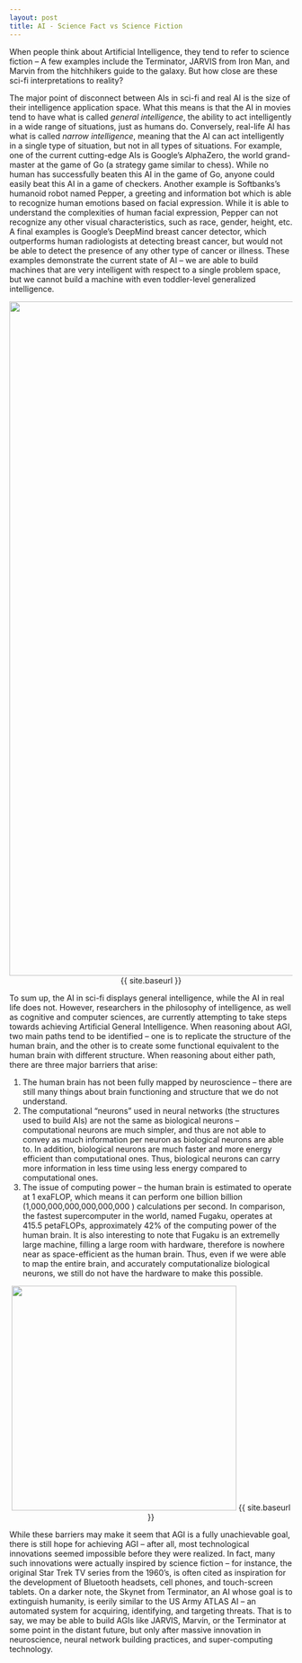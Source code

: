 ```yaml
---
layout: post
title: AI - Science Fact vs Science Fiction
---
```


When people think about Artificial Intelligence, they tend to refer to science fiction – A few examples include the Terminator, JARVIS from Iron Man,  and Marvin from the hitchhikers guide to the galaxy. But how close are these sci-fi interpretations to reality?

The major point of disconnect between AIs in sci-fi and real AI is the size of their intelligence application space. What this means is that the AI in movies tend to have what is called *general intelligence*, the ability to act intelligently in a wide range of situations, just as humans do.  Conversely, real-life AI has what is called *narrow intelligence*, meaning that the AI can act intelligently in a single type of situation, but not in all types of situations. For example, one of the current cutting-edge AIs is Google’s AlphaZero, the world grand-master at the game of Go (a strategy game similar to chess). While no human has successfully beaten this AI in the game of Go, anyone could easily beat this AI in a game of checkers. Another example is Softbanks’s humanoid robot named Pepper, a greeting and information bot which is able to recognize human emotions based on facial expression. While it is able to understand the complexities of human facial expression, Pepper can not recognize any other visual characteristics, such as race, gender, height, etc. A final examples is Google’s DeepMind breast cancer detector, which outperforms human radiologists at detecting breast cancer, but would not be able to detect the presence of any other type of cancer or illness. These examples demonstrate the current state of AI – we are able to build machines that are very intelligent with respect to a single problem space, but we cannot build a machine with even toddler-level generalized intelligence.

 <p align="center">
  <img src="{{ site.baseurl }}/images/scifivscurr.png" style="width: 1200px;"/>
  {{ site.baseurl }}
</p>

To sum up, the AI in sci-fi displays general intelligence, while the AI in real life does not. However, researchers in the philosophy of intelligence, as well as cognitive and computer sciences, are currently attempting to take steps towards achieving Artificial General Intelligence. When reasoning about AGI, two main paths tend to be identified – one is to replicate the structure of the human brain, and the other is to create some functional equivalent to the human brain with different structure. When reasoning about either path, there are three major barriers that arise:
1. The human brain has not been fully mapped by neuroscience – there are still many things about brain functioning and structure that we do not understand.
2. The computational “neurons” used in neural networks (the structures used to build AIs) are not the same as biological neurons –  computational neurons are much simpler, and thus are not able to convey as much information per neuron as biological neurons are able to.  In addition, biological neurons are much faster and more energy efficient than computational ones. Thus, biological neurons can carry more information in less time using less energy compared to computational ones.
3. The issue of computing power – the human brain is estimated to operate at 1 exaFLOP, which means it can perform one billion billion (1,000,000,000,000,000,000 ) calculations per second. In comparison, the fastest supercomputer in the world, named Fugaku, operates at 415.5 petaFLOPs, approximately 42% of the computing power of the human brain. It is also interesting to note that Fugaku is an extremelly large machine, filling a large room with hardware, therefore is nowhere near as space-efficient as the human brain. Thus, even if we were able to map the entire brain, and accurately computationalize biological neurons, we still do not have the hardware to make this possible.

<p align="center">
 <img src="{{ site.baseurl }}/images/realagi.png" style="width: 400px;"/>
 {{ site.baseurl }}
</p>

While these barriers may make it seem that AGI is a fully unachievable goal, there is still hope for achieving AGI – after all, most technological innovations seemed impossible before they were realized. In fact, many such innovations were actually inspired by science fiction – for instance, the original Star Trek TV series from the 1960’s, is often cited as inspiration for the development of Bluetooth headsets, cell phones,  and touch-screen tablets. On a darker note, the Skynet from Terminator, an AI whose goal is to extinguish humanity, is eerily similar to the US Army ATLAS AI – an automated system for acquiring, identifying, and targeting threats. That is to say, we may be able to build AGIs like JARVIS, Marvin, or the Terminator at some point in the distant future, but only after massive innovation in neuroscience, neural network building practices, and super-computing technology.
